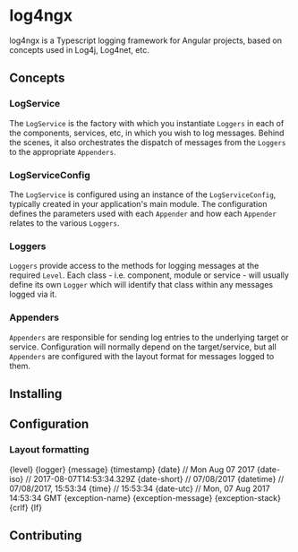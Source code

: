 # log4ngx
log4ngx is a Typescript logging framework for Angular projects, based on concepts used in Log4j, Log4net, etc.

## Concepts
### LogService
The `LogService` is the factory with which you instantiate `Loggers` in each of the components, services, etc, in which you wish to log messages.  Behind the scenes, it also orchestrates the dispatch of messages from the `Loggers` to the appropriate `Appenders`.

### LogServiceConfig
The `LogService` is configured using an instance of the `LogServiceConfig`, typically created in your application's main module.  The configuration defines the parameters used with each `Appender` and how each `Appender` relates to the various `Loggers`.

### Loggers
`Loggers` provide access to the methods for logging messages at the required `Level`.  Each class - i.e. component, module or service - will usually define its own `Logger` which will identify that class within any messages logged via it.

### Appenders
`Appenders` are responsible for sending log entries to the underlying target or service.  Configuration will normally depend on the target/service, but all `Appenders` are configured with the layout format for messages logged to them.

## Installing
## Configuration
### Layout formatting

{level}
{logger}
{message}
{timestamp}
{date}        // Mon Aug 07 2017
{date-iso}    // 2017-08-07T14:53:34.329Z
{date-short}  // 07/08/2017
{datetime}    // 07/08/2017, 15:53:34
{time}        // 15:53:34
{date-utc}    // Mon, 07 Aug 2017 14:53:34 GMT
{exception-name}
{exception-message}
{exception-stack}
{crlf}
{lf}

## Contributing
